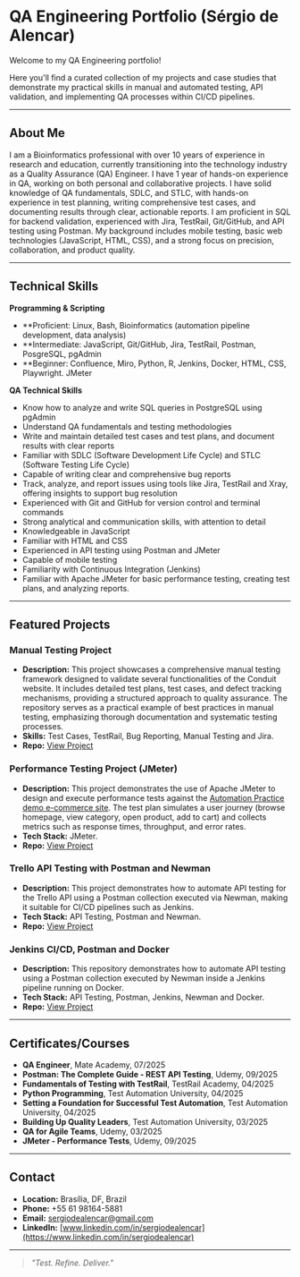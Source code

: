 # QA Engineering Portfolio (Sérgio de Alencar)

Welcome to my QA Engineering portfolio!  

Here you'll find a curated collection of my projects and case studies that demonstrate my practical skills in manual and automated testing, API validation, and implementing QA processes within CI/CD pipelines.

---


## About Me

I am a Bioinformatics professional with over 10 years of experience in research and education, currently transitioning into the technology industry as a Quality Assurance (QA) Engineer. I have 1 year of hands-on experience in QA, working on both personal and collaborative projects. I have solid knowledge of QA fundamentals, SDLC, and STLC, with hands-on experience in test planning, writing comprehensive test cases, and documenting results through clear, actionable reports. I am proficient in SQL for backend validation, experienced with Jira, TestRail, Git/GitHub, and API testing using Postman. My background includes mobile testing, basic web technologies (JavaScript, HTML, CSS), and a strong focus on precision, collaboration, and product quality.

---


## Technical Skills

**Programming & Scripting**

- **Proficient: Linux, Bash, Bioinformatics (automation pipeline development, data analysis)
- **Intermediate: JavaScript, Git/GitHub, Jira, TestRail, Postman, PosgreSQL, pgAdmin
- **Beginner: Confluence, Miro, Python, R, Jenkins, Docker, HTML, CSS, Playwright. JMeter

**QA Technical Skills**
* Know how to analyze and write SQL queries in PostgreSQL using pgAdmin
* Understand QA fundamentals and testing methodologies
* Write and maintain detailed test cases and test plans, and document results with clear reports
* Familiar with SDLC (Software Development Life Cycle) and STLC (Software Testing Life Cycle)
* Capable of writing clear and comprehensive bug reports
* Track, analyze, and report issues using tools like Jira, TestRail and Xray, offering insights to support bug resolution
* Experienced with Git and GitHub for version control and terminal commands
* Strong analytical and communication skills, with attention to detail
* Knowledgeable in JavaScript
* Familiar with HTML and CSS
* Experienced in API testing using Postman and JMeter
* Capable of mobile testing
* Familiarity with Continuous Integration (Jenkins)
* Familiar with Apache JMeter for basic performance testing, creating test plans, and analyzing reports.

---


## Featured Projects

### Manual Testing Project
- **Description:** This project showcases a comprehensive manual testing framework designed to validate several functionalities of the Conduit website. It includes detailed test plans, test cases, and defect tracking mechanisms, providing a structured approach to quality assurance. The repository serves as a practical example of best practices in manual testing, emphasizing thorough documentation and systematic testing processes.
- **Skills:** Test Cases, TestRail, Bug Reporting, Manual Testing and Jira.
- **Repo:** [View Project](https://github.com/sergiodealencar/manual-testing-projects/blob/main/README.md)

### Performance Testing Project (JMeter)
- **Description:** This project demonstrates the use of Apache JMeter to design and execute performance tests against the [Automation Practice
 demo e-commerce site](http://www.automationpractice.pl/index.php). The test plan simulates a user journey (browse homepage, view category, open product, add to cart) and collects metrics such as response times, throughput, and error rates.
- **Tech Stack:** JMeter.
- **Repo:** [View Project](https://github.com/sergiodealencar/jmeter-performance-test/blob/main/readme.md)

### Trello API Testing with Postman and Newman
- **Description:** This project demonstrates how to automate API testing for the Trello API using a Postman collection executed via Newman, making it suitable for CI/CD pipelines such as Jenkins.
- **Tech Stack:** API Testing, Postman and Newman.
- **Repo:** [View Project](https://github.com/sergiodealencar/api-test-automation/blob/main/README.md)

### Jenkins CI/CD, Postman and Docker
- **Description:** This repository demonstrates how to automate API testing using a Postman collection executed by Newman inside a Jenkins pipeline running on Docker.
- **Tech Stack:** API Testing, Postman, Jenkins, Newman and Docker.
- **Repo:** [View Project](https://github.com/sergiodealencar/jenkins-postman-ci-demo/blob/main/README.md)


---



## Certificates/Courses
- **QA Engineer**, Mate Academy, 07/2025
- **Postman: The Complete Guide - REST API Testing**, Udemy, 09/2025
- **Fundamentals of Testing with TestRail**, TestRail Academy, 04/2025
- **Python Programming**, Test Automation University, 04/2025
- **Setting a Foundation for Successful Test Automation**, Test Automation University, 04/2025
- **Building Up Quality Leaders**, Test Automation University, 03/2025
- **QA for Agile Teams**, Udemy,	03/2025
- **JMeter - Performance Tests**, Udemy, 09/2025

---
## Contact
- **Location:** Brasília, DF, Brazil
- **Phone:** +55 61 98164-5881
- **Email:** sergiodealencar@gmail.com 
- **LinkedIn:** [www.linkedin.com/in/sergiodealencar](https://www.linkedin.com/in/sergiodealencar)  

---

> *"Test. Refine. Deliver."*



